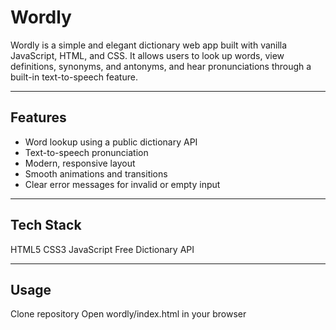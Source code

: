 # Wordly

Wordly is a simple and elegant dictionary web app built with vanilla JavaScript, HTML, and CSS. It allows users to look up words, view definitions, synonyms, and antonyms, and hear pronunciations through a built-in text-to-speech feature.

---

## Features

- Word lookup using a public dictionary API  
- Text-to-speech pronunciation  
- Modern, responsive layout  
- Smooth animations and transitions    
- Clear error messages for invalid or empty input  

---

## Tech Stack

HTML5 
CSS3
JavaScript
Free Dictionary API

---

## Usage
Clone repository
Open wordly/index.html in your browser